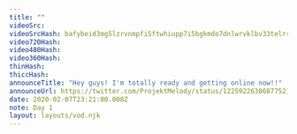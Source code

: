 ```yaml
---
title: ""
videoSrc: 
videoSrcHash: bafybeid3mg5lzrvnmpfi5ftwhiupp7i5bgkmdo7dnlwrvklbv33telrrry?filename=projektmelody-2020-02-07T00%3a00%3a00.000Z.mp4
video720Hash: 
video480Hash: 
video360Hash: 
thinHash: 
thiccHash: 
announceTitle: "Hey guys! I'm totally ready and getting online now!!"
announceUrl: https://twitter.com/ProjektMelody/status/1225922638687752192
date: 2020-02-07T23:21:00.000Z
note: Day 1
layout: layouts/vod.njk
---
```

